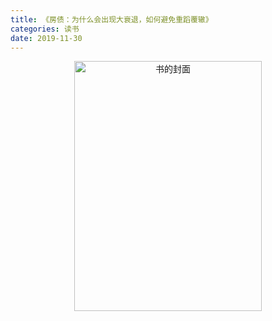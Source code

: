 ```yaml
---
title: 《房债：为什么会出现大衰退，如何避免重蹈覆辙》
categories: 读书
date: 2019-11-30
---
```


<div align="center">
<img src="https://i.loli.net/2019/11/30/D5jyP9epJcXtTWo.jpg" width = "300" height="400" alt="书的封面">
</div>

